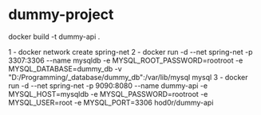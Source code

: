 # dummy-project

docker build -t dummy-api .

1 - docker network create spring-net
2 - docker run -d --net spring-net -p 3307:3306 --name mysqldb -e MYSQL_ROOT_PASSWORD=rootroot -e
MYSQL_DATABASE=dummy_db -v "D:/Programming/_database/dummy_db":/var/lib/mysql mysql
3 - docker run -d --net spring-net -p 9090:8080 --name dummy-api -e MYSQL_HOST=mysqldb -e MYSQL_PASSWORD=rootroot -e
MYSQL_USER=root -e MYSQL_PORT=3306 hod0r/dummy-api

